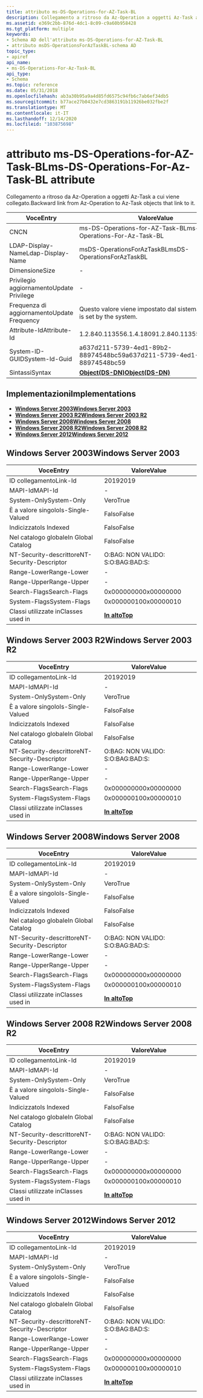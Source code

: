 ```yaml
---
title: attributo ms-DS-Operations-for-AZ-Task-BL
description: Collegamento a ritroso da Az-Operation a oggetti Az-Task a cui viene collegato.
ms.assetid: e369c2bb-876d-4dc1-8c09-c9a60b958428
ms.tgt_platform: multiple
keywords:
- Schema AD dell'attributo ms-DS-Operations-for-AZ-Task-BL
- attributo msDS-OperationsForAzTaskBL-schema AD
topic_type:
- apiref
api_name:
- ms-DS-Operations-For-Az-Task-BL
api_type:
- Schema
ms.topic: reference
ms.date: 05/31/2018
ms.openlocfilehash: ab3a30b95a9a4d85fd6575c94fb6c7ab6ef34db5
ms.sourcegitcommit: b77ace27b0432e7cd3863191b11926be032fbe2f
ms.translationtype: MT
ms.contentlocale: it-IT
ms.lasthandoff: 12/14/2020
ms.locfileid: "103875698"
---
```

# <a name="ms-ds-operations-for-az-task-bl-attribute"></a><span data-ttu-id="af258-105">attributo ms-DS-Operations-for-AZ-Task-BL</span><span class="sxs-lookup"><span data-stu-id="af258-105">ms-DS-Operations-For-Az-Task-BL attribute</span></span>

<span data-ttu-id="af258-106">Collegamento a ritroso da Az-Operation a oggetti Az-Task a cui viene collegato.</span><span class="sxs-lookup"><span data-stu-id="af258-106">Backward link from Az-Operation to Az-Task objects that link to it.</span></span>



| <span data-ttu-id="af258-107">Voce</span><span class="sxs-lookup"><span data-stu-id="af258-107">Entry</span></span> | <span data-ttu-id="af258-108">Valore</span><span class="sxs-lookup"><span data-stu-id="af258-108">Value</span></span> |
|-------------------|-----------------------------------------|
| <span data-ttu-id="af258-109">CN</span><span class="sxs-lookup"><span data-stu-id="af258-109">CN</span></span>                | <span data-ttu-id="af258-110">ms-DS-Operations-for-AZ-Task-BL</span><span class="sxs-lookup"><span data-stu-id="af258-110">ms-DS-Operations-For-Az-Task-BL</span></span>         |
| <span data-ttu-id="af258-111">LDAP-Display-Name</span><span class="sxs-lookup"><span data-stu-id="af258-111">Ldap-Display-Name</span></span> | <span data-ttu-id="af258-112">msDS-OperationsForAzTaskBL</span><span class="sxs-lookup"><span data-stu-id="af258-112">msDS-OperationsForAzTaskBL</span></span>              |
| <span data-ttu-id="af258-113">Dimensione</span><span class="sxs-lookup"><span data-stu-id="af258-113">Size</span></span>              | \-                                      |
| <span data-ttu-id="af258-114">Privilegio aggiornamento</span><span class="sxs-lookup"><span data-stu-id="af258-114">Update Privilege</span></span>  | \-                                      |
| <span data-ttu-id="af258-115">Frequenza di aggiornamento</span><span class="sxs-lookup"><span data-stu-id="af258-115">Update Frequency</span></span>  | <span data-ttu-id="af258-116">Questo valore viene impostato dal sistema.</span><span class="sxs-lookup"><span data-stu-id="af258-116">This value is set by the system.</span></span>        |
| <span data-ttu-id="af258-117">Attribute-Id</span><span class="sxs-lookup"><span data-stu-id="af258-117">Attribute-Id</span></span>      | <span data-ttu-id="af258-118">1.2.840.113556.1.4.1809</span><span class="sxs-lookup"><span data-stu-id="af258-118">1.2.840.113556.1.4.1809</span></span>                 |
| <span data-ttu-id="af258-119">System-ID-GUID</span><span class="sxs-lookup"><span data-stu-id="af258-119">System-Id-Guid</span></span>    | <span data-ttu-id="af258-120">a637d211-5739-4ed1-89b2-88974548bc59</span><span class="sxs-lookup"><span data-stu-id="af258-120">a637d211-5739-4ed1-89b2-88974548bc59</span></span>    |
| <span data-ttu-id="af258-121">Sintassi</span><span class="sxs-lookup"><span data-stu-id="af258-121">Syntax</span></span>            | [<span data-ttu-id="af258-122">**Object(DS-DN)**</span><span class="sxs-lookup"><span data-stu-id="af258-122">**Object(DS-DN)**</span></span>](s-object-ds-dn.md) |



## <a name="implementations"></a><span data-ttu-id="af258-123">Implementazioni</span><span class="sxs-lookup"><span data-stu-id="af258-123">Implementations</span></span>

-   [<span data-ttu-id="af258-124">**Windows Server 2003**</span><span class="sxs-lookup"><span data-stu-id="af258-124">**Windows Server 2003**</span></span>](#windows-server-2003)
-   [<span data-ttu-id="af258-125">**Windows Server 2003 R2**</span><span class="sxs-lookup"><span data-stu-id="af258-125">**Windows Server 2003 R2**</span></span>](#windows-server-2003-r2)
-   [<span data-ttu-id="af258-126">**Windows Server 2008**</span><span class="sxs-lookup"><span data-stu-id="af258-126">**Windows Server 2008**</span></span>](#windows-server-2008)
-   [<span data-ttu-id="af258-127">**Windows Server 2008 R2**</span><span class="sxs-lookup"><span data-stu-id="af258-127">**Windows Server 2008 R2**</span></span>](#windows-server-2008-r2)
-   [<span data-ttu-id="af258-128">**Windows Server 2012**</span><span class="sxs-lookup"><span data-stu-id="af258-128">**Windows Server 2012**</span></span>](#windows-server-2012)

## <a name="windows-server-2003"></a><span data-ttu-id="af258-129">Windows Server 2003</span><span class="sxs-lookup"><span data-stu-id="af258-129">Windows Server 2003</span></span>



| <span data-ttu-id="af258-130">Voce</span><span class="sxs-lookup"><span data-stu-id="af258-130">Entry</span></span> | <span data-ttu-id="af258-131">Valore</span><span class="sxs-lookup"><span data-stu-id="af258-131">Value</span></span> |
|------------------------|---------------------------------|
| <span data-ttu-id="af258-132">ID collegamento</span><span class="sxs-lookup"><span data-stu-id="af258-132">Link-Id</span></span>                | <span data-ttu-id="af258-133">2019</span><span class="sxs-lookup"><span data-stu-id="af258-133">2019</span></span>                            |
| <span data-ttu-id="af258-134">MAPI-Id</span><span class="sxs-lookup"><span data-stu-id="af258-134">MAPI-Id</span></span>                | \-                              |
| <span data-ttu-id="af258-135">System-Only</span><span class="sxs-lookup"><span data-stu-id="af258-135">System-Only</span></span>            | <span data-ttu-id="af258-136">Vero</span><span class="sxs-lookup"><span data-stu-id="af258-136">True</span></span>                            |
| <span data-ttu-id="af258-137">È a valore singolo</span><span class="sxs-lookup"><span data-stu-id="af258-137">Is-Single-Valued</span></span>       | <span data-ttu-id="af258-138">Falso</span><span class="sxs-lookup"><span data-stu-id="af258-138">False</span></span>                           |
| <span data-ttu-id="af258-139">Indicizzato</span><span class="sxs-lookup"><span data-stu-id="af258-139">Is Indexed</span></span>             | <span data-ttu-id="af258-140">Falso</span><span class="sxs-lookup"><span data-stu-id="af258-140">False</span></span>                           |
| <span data-ttu-id="af258-141">Nel catalogo globale</span><span class="sxs-lookup"><span data-stu-id="af258-141">In Global Catalog</span></span>      | <span data-ttu-id="af258-142">Falso</span><span class="sxs-lookup"><span data-stu-id="af258-142">False</span></span>                           |
| <span data-ttu-id="af258-143">NT-Security-descrittore</span><span class="sxs-lookup"><span data-stu-id="af258-143">NT-Security-Descriptor</span></span> | <span data-ttu-id="af258-144">O:BAG: NON VALIDO: S:</span><span class="sxs-lookup"><span data-stu-id="af258-144">O:BAG:BAD:S:</span></span>                    |
| <span data-ttu-id="af258-145">Range-Lower</span><span class="sxs-lookup"><span data-stu-id="af258-145">Range-Lower</span></span>            | \-                              |
| <span data-ttu-id="af258-146">Range-Upper</span><span class="sxs-lookup"><span data-stu-id="af258-146">Range-Upper</span></span>            | \-                              |
| <span data-ttu-id="af258-147">Search-Flags</span><span class="sxs-lookup"><span data-stu-id="af258-147">Search-Flags</span></span>           | <span data-ttu-id="af258-148">0x00000000</span><span class="sxs-lookup"><span data-stu-id="af258-148">0x00000000</span></span>                      |
| <span data-ttu-id="af258-149">System-Flags</span><span class="sxs-lookup"><span data-stu-id="af258-149">System-Flags</span></span>           | <span data-ttu-id="af258-150">0x00000010</span><span class="sxs-lookup"><span data-stu-id="af258-150">0x00000010</span></span>                      |
| <span data-ttu-id="af258-151">Classi utilizzate in</span><span class="sxs-lookup"><span data-stu-id="af258-151">Classes used in</span></span>        | [<span data-ttu-id="af258-152">**In alto**</span><span class="sxs-lookup"><span data-stu-id="af258-152">**Top**</span></span>](c-top.md)<br/> |



## <a name="windows-server-2003-r2"></a><span data-ttu-id="af258-153">Windows Server 2003 R2</span><span class="sxs-lookup"><span data-stu-id="af258-153">Windows Server 2003 R2</span></span>



| <span data-ttu-id="af258-154">Voce</span><span class="sxs-lookup"><span data-stu-id="af258-154">Entry</span></span> | <span data-ttu-id="af258-155">Valore</span><span class="sxs-lookup"><span data-stu-id="af258-155">Value</span></span> |
|------------------------|---------------------------------|
| <span data-ttu-id="af258-156">ID collegamento</span><span class="sxs-lookup"><span data-stu-id="af258-156">Link-Id</span></span>                | <span data-ttu-id="af258-157">2019</span><span class="sxs-lookup"><span data-stu-id="af258-157">2019</span></span>                            |
| <span data-ttu-id="af258-158">MAPI-Id</span><span class="sxs-lookup"><span data-stu-id="af258-158">MAPI-Id</span></span>                | \-                              |
| <span data-ttu-id="af258-159">System-Only</span><span class="sxs-lookup"><span data-stu-id="af258-159">System-Only</span></span>            | <span data-ttu-id="af258-160">Vero</span><span class="sxs-lookup"><span data-stu-id="af258-160">True</span></span>                            |
| <span data-ttu-id="af258-161">È a valore singolo</span><span class="sxs-lookup"><span data-stu-id="af258-161">Is-Single-Valued</span></span>       | <span data-ttu-id="af258-162">Falso</span><span class="sxs-lookup"><span data-stu-id="af258-162">False</span></span>                           |
| <span data-ttu-id="af258-163">Indicizzato</span><span class="sxs-lookup"><span data-stu-id="af258-163">Is Indexed</span></span>             | <span data-ttu-id="af258-164">Falso</span><span class="sxs-lookup"><span data-stu-id="af258-164">False</span></span>                           |
| <span data-ttu-id="af258-165">Nel catalogo globale</span><span class="sxs-lookup"><span data-stu-id="af258-165">In Global Catalog</span></span>      | <span data-ttu-id="af258-166">Falso</span><span class="sxs-lookup"><span data-stu-id="af258-166">False</span></span>                           |
| <span data-ttu-id="af258-167">NT-Security-descrittore</span><span class="sxs-lookup"><span data-stu-id="af258-167">NT-Security-Descriptor</span></span> | <span data-ttu-id="af258-168">O:BAG: NON VALIDO: S:</span><span class="sxs-lookup"><span data-stu-id="af258-168">O:BAG:BAD:S:</span></span>                    |
| <span data-ttu-id="af258-169">Range-Lower</span><span class="sxs-lookup"><span data-stu-id="af258-169">Range-Lower</span></span>            | \-                              |
| <span data-ttu-id="af258-170">Range-Upper</span><span class="sxs-lookup"><span data-stu-id="af258-170">Range-Upper</span></span>            | \-                              |
| <span data-ttu-id="af258-171">Search-Flags</span><span class="sxs-lookup"><span data-stu-id="af258-171">Search-Flags</span></span>           | <span data-ttu-id="af258-172">0x00000000</span><span class="sxs-lookup"><span data-stu-id="af258-172">0x00000000</span></span>                      |
| <span data-ttu-id="af258-173">System-Flags</span><span class="sxs-lookup"><span data-stu-id="af258-173">System-Flags</span></span>           | <span data-ttu-id="af258-174">0x00000010</span><span class="sxs-lookup"><span data-stu-id="af258-174">0x00000010</span></span>                      |
| <span data-ttu-id="af258-175">Classi utilizzate in</span><span class="sxs-lookup"><span data-stu-id="af258-175">Classes used in</span></span>        | [<span data-ttu-id="af258-176">**In alto**</span><span class="sxs-lookup"><span data-stu-id="af258-176">**Top**</span></span>](c-top.md)<br/> |



## <a name="windows-server-2008"></a><span data-ttu-id="af258-177">Windows Server 2008</span><span class="sxs-lookup"><span data-stu-id="af258-177">Windows Server 2008</span></span>



| <span data-ttu-id="af258-178">Voce</span><span class="sxs-lookup"><span data-stu-id="af258-178">Entry</span></span> | <span data-ttu-id="af258-179">Valore</span><span class="sxs-lookup"><span data-stu-id="af258-179">Value</span></span> |
|------------------------|---------------------------------|
| <span data-ttu-id="af258-180">ID collegamento</span><span class="sxs-lookup"><span data-stu-id="af258-180">Link-Id</span></span>                | <span data-ttu-id="af258-181">2019</span><span class="sxs-lookup"><span data-stu-id="af258-181">2019</span></span>                            |
| <span data-ttu-id="af258-182">MAPI-Id</span><span class="sxs-lookup"><span data-stu-id="af258-182">MAPI-Id</span></span>                | \-                              |
| <span data-ttu-id="af258-183">System-Only</span><span class="sxs-lookup"><span data-stu-id="af258-183">System-Only</span></span>            | <span data-ttu-id="af258-184">Vero</span><span class="sxs-lookup"><span data-stu-id="af258-184">True</span></span>                            |
| <span data-ttu-id="af258-185">È a valore singolo</span><span class="sxs-lookup"><span data-stu-id="af258-185">Is-Single-Valued</span></span>       | <span data-ttu-id="af258-186">Falso</span><span class="sxs-lookup"><span data-stu-id="af258-186">False</span></span>                           |
| <span data-ttu-id="af258-187">Indicizzato</span><span class="sxs-lookup"><span data-stu-id="af258-187">Is Indexed</span></span>             | <span data-ttu-id="af258-188">Falso</span><span class="sxs-lookup"><span data-stu-id="af258-188">False</span></span>                           |
| <span data-ttu-id="af258-189">Nel catalogo globale</span><span class="sxs-lookup"><span data-stu-id="af258-189">In Global Catalog</span></span>      | <span data-ttu-id="af258-190">Falso</span><span class="sxs-lookup"><span data-stu-id="af258-190">False</span></span>                           |
| <span data-ttu-id="af258-191">NT-Security-descrittore</span><span class="sxs-lookup"><span data-stu-id="af258-191">NT-Security-Descriptor</span></span> | <span data-ttu-id="af258-192">O:BAG: NON VALIDO: S:</span><span class="sxs-lookup"><span data-stu-id="af258-192">O:BAG:BAD:S:</span></span>                    |
| <span data-ttu-id="af258-193">Range-Lower</span><span class="sxs-lookup"><span data-stu-id="af258-193">Range-Lower</span></span>            | \-                              |
| <span data-ttu-id="af258-194">Range-Upper</span><span class="sxs-lookup"><span data-stu-id="af258-194">Range-Upper</span></span>            | \-                              |
| <span data-ttu-id="af258-195">Search-Flags</span><span class="sxs-lookup"><span data-stu-id="af258-195">Search-Flags</span></span>           | <span data-ttu-id="af258-196">0x00000000</span><span class="sxs-lookup"><span data-stu-id="af258-196">0x00000000</span></span>                      |
| <span data-ttu-id="af258-197">System-Flags</span><span class="sxs-lookup"><span data-stu-id="af258-197">System-Flags</span></span>           | <span data-ttu-id="af258-198">0x00000010</span><span class="sxs-lookup"><span data-stu-id="af258-198">0x00000010</span></span>                      |
| <span data-ttu-id="af258-199">Classi utilizzate in</span><span class="sxs-lookup"><span data-stu-id="af258-199">Classes used in</span></span>        | [<span data-ttu-id="af258-200">**In alto**</span><span class="sxs-lookup"><span data-stu-id="af258-200">**Top**</span></span>](c-top.md)<br/> |



## <a name="windows-server-2008-r2"></a><span data-ttu-id="af258-201">Windows Server 2008 R2</span><span class="sxs-lookup"><span data-stu-id="af258-201">Windows Server 2008 R2</span></span>



| <span data-ttu-id="af258-202">Voce</span><span class="sxs-lookup"><span data-stu-id="af258-202">Entry</span></span> | <span data-ttu-id="af258-203">Valore</span><span class="sxs-lookup"><span data-stu-id="af258-203">Value</span></span> |
|------------------------|---------------------------------|
| <span data-ttu-id="af258-204">ID collegamento</span><span class="sxs-lookup"><span data-stu-id="af258-204">Link-Id</span></span>                | <span data-ttu-id="af258-205">2019</span><span class="sxs-lookup"><span data-stu-id="af258-205">2019</span></span>                            |
| <span data-ttu-id="af258-206">MAPI-Id</span><span class="sxs-lookup"><span data-stu-id="af258-206">MAPI-Id</span></span>                | \-                              |
| <span data-ttu-id="af258-207">System-Only</span><span class="sxs-lookup"><span data-stu-id="af258-207">System-Only</span></span>            | <span data-ttu-id="af258-208">Vero</span><span class="sxs-lookup"><span data-stu-id="af258-208">True</span></span>                            |
| <span data-ttu-id="af258-209">È a valore singolo</span><span class="sxs-lookup"><span data-stu-id="af258-209">Is-Single-Valued</span></span>       | <span data-ttu-id="af258-210">Falso</span><span class="sxs-lookup"><span data-stu-id="af258-210">False</span></span>                           |
| <span data-ttu-id="af258-211">Indicizzato</span><span class="sxs-lookup"><span data-stu-id="af258-211">Is Indexed</span></span>             | <span data-ttu-id="af258-212">Falso</span><span class="sxs-lookup"><span data-stu-id="af258-212">False</span></span>                           |
| <span data-ttu-id="af258-213">Nel catalogo globale</span><span class="sxs-lookup"><span data-stu-id="af258-213">In Global Catalog</span></span>      | <span data-ttu-id="af258-214">Falso</span><span class="sxs-lookup"><span data-stu-id="af258-214">False</span></span>                           |
| <span data-ttu-id="af258-215">NT-Security-descrittore</span><span class="sxs-lookup"><span data-stu-id="af258-215">NT-Security-Descriptor</span></span> | <span data-ttu-id="af258-216">O:BAG: NON VALIDO: S:</span><span class="sxs-lookup"><span data-stu-id="af258-216">O:BAG:BAD:S:</span></span>                    |
| <span data-ttu-id="af258-217">Range-Lower</span><span class="sxs-lookup"><span data-stu-id="af258-217">Range-Lower</span></span>            | \-                              |
| <span data-ttu-id="af258-218">Range-Upper</span><span class="sxs-lookup"><span data-stu-id="af258-218">Range-Upper</span></span>            | \-                              |
| <span data-ttu-id="af258-219">Search-Flags</span><span class="sxs-lookup"><span data-stu-id="af258-219">Search-Flags</span></span>           | <span data-ttu-id="af258-220">0x00000000</span><span class="sxs-lookup"><span data-stu-id="af258-220">0x00000000</span></span>                      |
| <span data-ttu-id="af258-221">System-Flags</span><span class="sxs-lookup"><span data-stu-id="af258-221">System-Flags</span></span>           | <span data-ttu-id="af258-222">0x00000010</span><span class="sxs-lookup"><span data-stu-id="af258-222">0x00000010</span></span>                      |
| <span data-ttu-id="af258-223">Classi utilizzate in</span><span class="sxs-lookup"><span data-stu-id="af258-223">Classes used in</span></span>        | [<span data-ttu-id="af258-224">**In alto**</span><span class="sxs-lookup"><span data-stu-id="af258-224">**Top**</span></span>](c-top.md)<br/> |



## <a name="windows-server-2012"></a><span data-ttu-id="af258-225">Windows Server 2012</span><span class="sxs-lookup"><span data-stu-id="af258-225">Windows Server 2012</span></span>



| <span data-ttu-id="af258-226">Voce</span><span class="sxs-lookup"><span data-stu-id="af258-226">Entry</span></span> | <span data-ttu-id="af258-227">Valore</span><span class="sxs-lookup"><span data-stu-id="af258-227">Value</span></span> |
|------------------------|---------------------------------|
| <span data-ttu-id="af258-228">ID collegamento</span><span class="sxs-lookup"><span data-stu-id="af258-228">Link-Id</span></span>                | <span data-ttu-id="af258-229">2019</span><span class="sxs-lookup"><span data-stu-id="af258-229">2019</span></span>                            |
| <span data-ttu-id="af258-230">MAPI-Id</span><span class="sxs-lookup"><span data-stu-id="af258-230">MAPI-Id</span></span>                | \-                              |
| <span data-ttu-id="af258-231">System-Only</span><span class="sxs-lookup"><span data-stu-id="af258-231">System-Only</span></span>            | <span data-ttu-id="af258-232">Vero</span><span class="sxs-lookup"><span data-stu-id="af258-232">True</span></span>                            |
| <span data-ttu-id="af258-233">È a valore singolo</span><span class="sxs-lookup"><span data-stu-id="af258-233">Is-Single-Valued</span></span>       | <span data-ttu-id="af258-234">Falso</span><span class="sxs-lookup"><span data-stu-id="af258-234">False</span></span>                           |
| <span data-ttu-id="af258-235">Indicizzato</span><span class="sxs-lookup"><span data-stu-id="af258-235">Is Indexed</span></span>             | <span data-ttu-id="af258-236">Falso</span><span class="sxs-lookup"><span data-stu-id="af258-236">False</span></span>                           |
| <span data-ttu-id="af258-237">Nel catalogo globale</span><span class="sxs-lookup"><span data-stu-id="af258-237">In Global Catalog</span></span>      | <span data-ttu-id="af258-238">Falso</span><span class="sxs-lookup"><span data-stu-id="af258-238">False</span></span>                           |
| <span data-ttu-id="af258-239">NT-Security-descrittore</span><span class="sxs-lookup"><span data-stu-id="af258-239">NT-Security-Descriptor</span></span> | <span data-ttu-id="af258-240">O:BAG: NON VALIDO: S:</span><span class="sxs-lookup"><span data-stu-id="af258-240">O:BAG:BAD:S:</span></span>                    |
| <span data-ttu-id="af258-241">Range-Lower</span><span class="sxs-lookup"><span data-stu-id="af258-241">Range-Lower</span></span>            | \-                              |
| <span data-ttu-id="af258-242">Range-Upper</span><span class="sxs-lookup"><span data-stu-id="af258-242">Range-Upper</span></span>            | \-                              |
| <span data-ttu-id="af258-243">Search-Flags</span><span class="sxs-lookup"><span data-stu-id="af258-243">Search-Flags</span></span>           | <span data-ttu-id="af258-244">0x00000000</span><span class="sxs-lookup"><span data-stu-id="af258-244">0x00000000</span></span>                      |
| <span data-ttu-id="af258-245">System-Flags</span><span class="sxs-lookup"><span data-stu-id="af258-245">System-Flags</span></span>           | <span data-ttu-id="af258-246">0x00000010</span><span class="sxs-lookup"><span data-stu-id="af258-246">0x00000010</span></span>                      |
| <span data-ttu-id="af258-247">Classi utilizzate in</span><span class="sxs-lookup"><span data-stu-id="af258-247">Classes used in</span></span>        | [<span data-ttu-id="af258-248">**In alto**</span><span class="sxs-lookup"><span data-stu-id="af258-248">**Top**</span></span>](c-top.md)<br/> |



 

 





